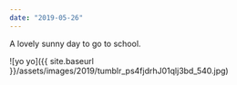 ```yaml
---
date: "2019-05-26"
---
```


A lovely sunny day to go to school.

![yo yo]({{ site.baseurl }}/assets/images/2019/tumblr_ps4fjdrhJ01qlj3bd_540.jpg)
